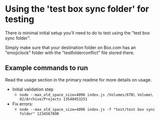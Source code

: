 # Using the 'test box sync folder' for testing

There is minimal initial setup you'll need to do to test using the "test box sync folder".

Simply make sure that your destination folder on Box.com has an "emojiclock" folder with the "testfolderconflict" file stored there.

## Example commands to run
Read the usage section in the primary readme for more details on usage.

* Initial validation step
  * `node --max_old_space_size=4096 index.js /Volumes/6TB\ Volume\ 02/Archive/Projects 13540453251`
* Fix errors:
	* `node --max_old_space_size=4096 index.js -f "test/test box sync folder" 1234567890`